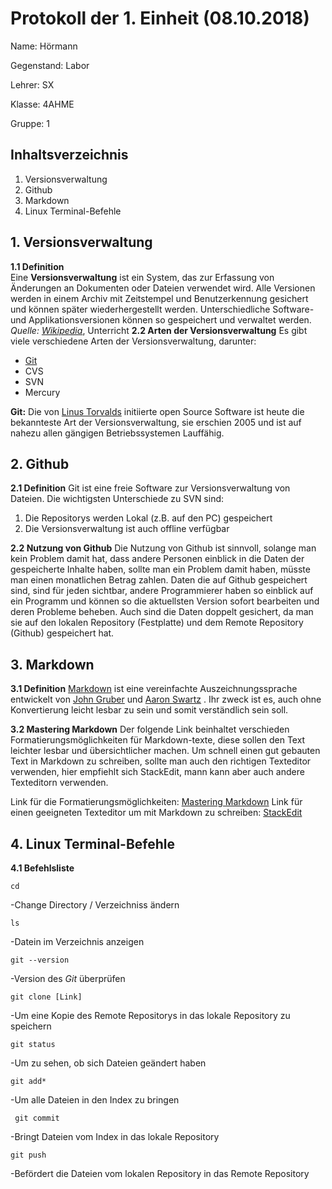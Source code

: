  # Protokoll der 1. Einheit (08.10.2018)
  Name: 		Hörmann 
  
  Gegenstand: Labor
  
  Lehrer: SX
  
  Klasse: 4AHME
  
  Gruppe: 1
  
  ## Inhaltsverzeichnis
  

 1. Versionsverwaltung
 2.  Github
 3.  Markdown
 4.  Linux Terminal-Befehle
 
 ## 1. Versionsverwaltung
 __1.1  Definition__  
Eine **Versionsverwaltung** ist ein System, das zur Erfassung von Änderungen an Dokumenten oder Dateien verwendet wird. Alle Versionen werden in einem Archiv mit Zeitstempel und Benutzerkennung gesichert und können später wiederhergestellt werden. Unterschiedliche Software- und Applikationsversionen können so gespeichert und verwaltet werden.    _Quelle: [Wikipedia](https://de.wikipedia.org/wiki/Versionsverwaltung)_, Unterricht
__2.2 Arten der Versionsverwaltung__
Es gibt viele verschiedene Arten der Versionsverwaltung, darunter: 
 - [Git](https://de.wikipedia.org/wiki/Git)
 - CVS 
 - SVN
 - Mercury

 __Git:__ Die von [Linus Torvalds](https://de.wikipedia.org/wiki/Linus_Torvalds) initiierte open Source Software ist heute die bekannteste Art der Versionsverwaltung, sie erschien 2005 und ist auf nahezu allen gängigen Betriebssystemen Lauffähig.

## 2. Github

__2.1 Definition__
  Git ist eine freie Software zur Versionsverwaltung von Dateien.
  Die wichtigsten Unterschiede zu SVN sind:
   1. Die Repositorys werden Lokal (z.B. auf den PC) gespeichert
 2. Die Versionsverwaltung ist auch offline verfügbar

__2.2 Nutzung von Github__
Die Nutzung von Github ist sinnvoll, solange man kein Problem damit hat, dass andere Personen einblick in die Daten der gespeicherte Inhalte haben, sollte man ein Problem damit haben,  müsste man einen monatlichen Betrag zahlen. Daten die auf Github gespeichert sind, sind für jeden sichtbar, andere Programmierer haben so einblick auf ein Programm und können so die aktuellsten Version sofort bearbeiten und deren Probleme beheben. Auch sind die Daten doppelt gesichert, da man sie auf den lokalen Repository (Festplatte) und dem Remote Repository (Github) gespeichert hat.

## 3. Markdown

__3.1 Definition__
[Markdown](https://de.wikipedia.org/wiki/Markdown) ist eine vereinfachte Auszeichnungssprache entwickelt von [John Gruber](https://de.wikipedia.org/w/index.php?title=John_Gruber&action=edit&redlink=1) und [Aaron Swartz](https://de.wikipedia.org/wiki/Aaron_Swartz) . Ihr zweck ist es, auch ohne Konvertierung leicht lesbar zu sein und somit verständlich sein soll. 

__3.2 Mastering Markdown__
Der folgende Link beinhaltet verschieden Formatierungsmöglichkeiten für 
Markdown-texte, diese sollen den Text leichter lesbar und übersichtlicher machen.
Um schnell einen gut gebauten Text in Markdown zu schreiben, sollte man auch den richtigen Texteditor verwenden, hier empfiehlt sich StackEdit, mann kann aber auch andere Texteditorn verwenden.

Link für die Formatierungsmöglichkeiten: [Mastering Markdown](https://guides.github.com/features/mastering-markdown/)
Link für einen geeigneten Texteditor um mit Markdown zu schreiben: [StackEdit](https://stackedit.io/app#)

## 4. Linux Terminal-Befehle
__4.1 Befehlsliste__

    cd
 -Change Directory / Verzeichniss ändern
    
    ls
  -Datein im Verzeichnis anzeigen
  
    git --version
  -Version des _Git_ überprüfen
    
    git clone [Link]
-Um eine Kopie des Remote Repositorys in das lokale Repository zu speichern
     
    git status
-Um zu sehen, ob sich Dateien geändert haben

    git add* 
-Um alle Dateien in den Index zu bringen

     git commit
-Bringt Dateien vom Index in das lokale Repository

    git push
-Befördert die Dateien vom lokalen Repository in das Remote Repository
